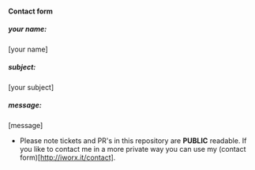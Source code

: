 #### Contact form

##### your name:
[your name]

##### subject:
[your subject]

##### message:
[message]

* Please note tickets and PR's in this repository are **PUBLIC** readable.  If you like to contact me in a more private way you can use my (contact form)[http://iworx.it/contact].
